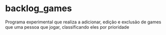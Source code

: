# backlog_games
Programa experimental que realiza a adicionar, edição e exclusão de games que uma pessoa que jogar, classificando eles por prioridade

